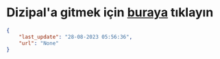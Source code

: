 # Dizipal'a gitmek için [buraya](None) tıklayın
    
```json
{
    "last_update": "28-08-2023 05:56:36",
    "url": "None"
}
```